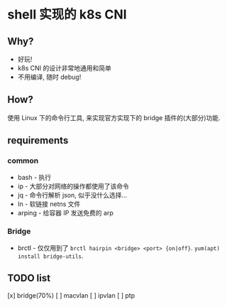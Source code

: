 # shell 实现的 k8s CNI

## Why?
* 好玩!
* k8s CNI 的设计非常地通用和简单
* 不用编译, 随时 debug!

## How?
使用 Linux 下的命令行工具, 来实现官方实现下的 bridge 插件的(大部分)功能.

## requirements
### common
* bash - 执行
* ip - 大部分对网络的操作都使用了该命令
* jq - 命令行解析 json, 似乎没什么选择...
* ln - 软链接 netns 文件
* arping - 给容器 IP 发送免费的 arp

### Bridge
* brctl - 仅仅用到了 `brctl hairpin <bridge> <port> {on|off}`. `yum(apt) install bridge-utils`.

## TODO list
[x] bridge(70%)
[ ] macvlan
[ ] ipvlan
[ ] ptp
